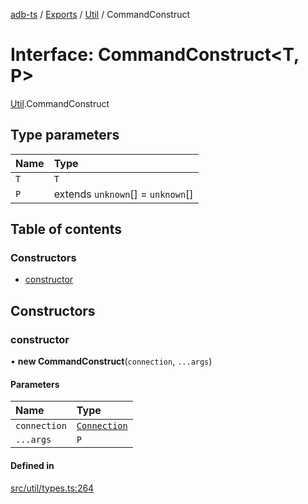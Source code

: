 [adb-ts](../README.md) / [Exports](../modules.md) / [Util](../modules/Util.md) / CommandConstruct

# Interface: CommandConstruct<T, P\>

[Util](../modules/Util.md).CommandConstruct

## Type parameters

| Name | Type                              |
| :--- | :-------------------------------- |
| `T`  | `T`                               |
| `P`  | extends `unknown`[] = `unknown`[] |

## Table of contents

### Constructors

-   [constructor](Util.CommandConstruct.md#constructor)

## Constructors

### constructor

• **new CommandConstruct**(`connection`, `...args`)

#### Parameters

| Name         | Type                                                |
| :----------- | :-------------------------------------------------- |
| `connection` | [`Connection`](../classes/Connection.Connection.md) |
| `...args`    | `P`                                                 |

#### Defined in

[src/util/types.ts:264](https://github.com/Maaaartin/adb-ts/blob/5393493/src/util/types.ts#L264)
